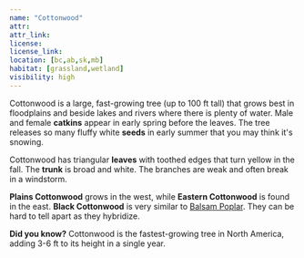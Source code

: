 ```yaml
---
name: "Cottonwood"
attr:
attr_link:
license:
license_link:
location: [bc,ab,sk,mb]
habitat: [grassland,wetland]
visibility: high
---
```

Cottonwood is a large, fast-growing tree (up to 100 ft tall) that grows best in floodplains and beside lakes and rivers where there is plenty of water. Male and female **catkins** appear in early spring before the leaves. The tree releases so many fluffy white **seeds** in early summer that you may think it's snowing.

Cottonwood has triangular **leaves** with toothed edges that turn yellow in the fall. The **trunk** is broad and white.  The branches are weak and often break in a windstorm.

**Plains Cottonwood** grows in the west, while **Eastern Cottonwood** is found in the east.  **Black Cottonwood** is very similar to [Balsam Poplar](/trees/balpop). They can be hard to tell apart as they hybridize.

**Did you know?** Cottonwood is the fastest-growing tree in North America, adding 3-6 ft to its height in a single year.
